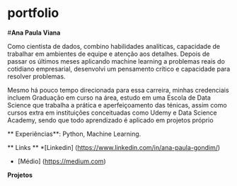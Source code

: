 # portfolio


#**Ana Paula Viana**

Como cientista de dados, combino habilidades analíticas, capacidade de trabalhar em ambientes de equipe e atenção aos detalhes.  Depois de passar os últimos meses aplicando machine learning  a problemas reais  do cotidiano empresarial, desenvolvi um pensamento crítico e capacidade para resolver problemas.

Mesmo há pouco tempo direcionada para essa carreira, minhas credenciais incluem Graduação em curso na área,  estudo em uma Escola de Data Science que trabalha a prática e aperfeiçoamento das ténicas, assim como cursos  extra em instituições conceituadas como Udemy e Data Science Academy, sendo que todo aprendizado é aplicado em projetos próprio

** Experiências**: Python, Machine Learning.

** Links **
*[Linkedin] (https://www.linkedin.com/in/ana-paula-gondim/)
* [Médio] (https://medium.com)

**Projetos**







